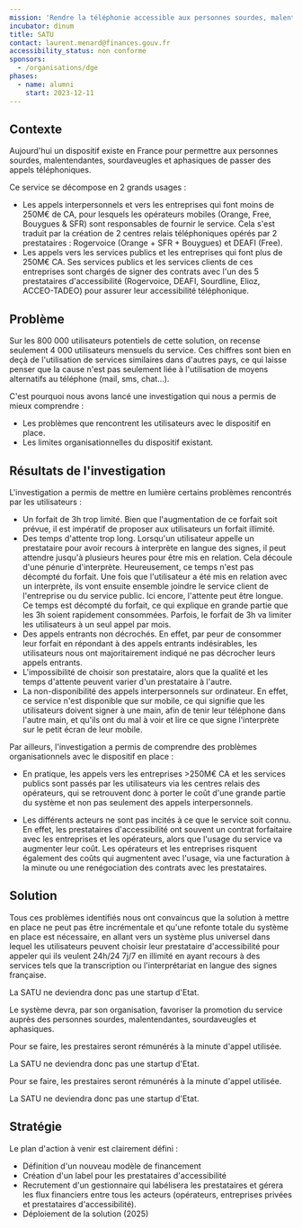 ```yaml
---
mission: 'Rendre la téléphonie accessible aux personnes sourdes, malentendantes, sourdaveugles et aphasiques. '
incubator: dinum
title: SATU
contact: laurent.menard@finances.gouv.fr
accessibility_status: non conforme
sponsors:
  - /organisations/dge
phases:
  - name: alumni
    start: 2023-12-11
---
```

## Contexte

Aujourd'hui un dispositif existe en France pour permettre aux personnes sourdes, malentendantes, sourdaveugles et aphasiques de passer des appels téléphoniques.

Ce service se décompose en 2 grands usages :
- Les appels interpersonnels et vers les entreprises qui font moins de 250M€ de CA, pour lesquels les opérateurs mobiles (Orange, Free, Bouygues & SFR) sont responsables de fournir le service. Cela s'est traduit par la création de 2 centres relais téléphoniques opérés par 2 prestataires : Rogervoice (Orange + SFR + Bouygues) et DEAFI (Free).
- Les appels vers les services publics et les entreprises qui font plus de 250M€ CA. Ses services publics et les services clients de ces entreprises sont chargés de signer des contrats avec l'un des 5 prestataires d'accessibilité (Rogervoice, DEAFI, Sourdline, Elioz, ACCEO-TADEO) pour assurer leur accessibilité téléphonique.
## Problème

Sur les 800 000 utilisateurs potentiels de cette solution, on recense seulement 4 000 utilisateurs mensuels du service. Ces chiffres sont bien en deçà de l'utilisation de services similaires dans d'autres pays, ce qui laisse penser que la cause n'est pas seulement liée à l'utilisation de moyens alternatifs au téléphone (mail, sms, chat...). 

C'est pourquoi nous avons lancé une investigation qui nous a permis de mieux comprendre :
- Les problèmes que rencontrent les utilisateurs avec le dispositif en place.
- Les limites organisationnelles du dispositif existant.

## Résultats de l'investigation

L'investigation a permis de mettre en lumière certains problèmes rencontrés par les utilisateurs : 

* Un forfait de 3h trop limité. Bien que l'augmentation de ce forfait soit prévue, il est impératif de proposer aux utilisateurs un forfait illimité.
* Des temps d'attente trop long. Lorsqu'un utilisateur appelle un prestataire pour avoir recours à interprète en langue des signes, il peut attendre jusqu'à plusieurs heures pour être mis en relation. Cela découle d'une pénurie d'interprète. Heureusement, ce temps n'est pas décompté du forfait. Une fois que l'utilisateur a été mis en relation avec un interprète, ils vont ensuite ensemble joindre le service client de l'entreprise ou du service public. Ici encore, l'attente peut être longue. Ce temps est décompté du forfait, ce qui explique en grande partie que les 3h soient rapidement consommées. Parfois, le forfait de 3h va limiter les utilisateurs à un seul appel par mois.
* Des appels entrants non décrochés. En effet, par peur de consommer leur forfait en répondant à des appels entrants indésirables, les utilisateurs nous ont majoritairement indiqué ne pas décrocher leurs appels entrants.
* L'impossibilité de choisir son prestataire, alors que la qualité et les temps d'attente peuvent varier d'un prestataire à l'autre.
* La non-disponibilité des appels interpersonnels sur ordinateur. En effet, ce service n'est disponible que sur mobile, ce qui signifie que les utilisateurs doivent signer à une main, afin de tenir leur téléphone dans l'autre main, et qu'ils ont du mal à voir et lire ce que signe l'interprète sur le petit écran de leur mobile.


Par ailleurs, l'investigation a permis de comprendre des problèmes organisationnels avec le dispositif en place :
- En pratique, les appels vers les entreprises >250M€ CA et les services publics sont passés par les utilisateurs via les centres relais des opérateurs, qui se retrouvent donc à porter le coût d'une grande partie du système et non pas seulement des appels interpersonnels.

- Les différents acteurs ne sont pas incités à ce que le service soit connu. En effet, les prestataires d'accessibilité ont souvent un contrat forfaitaire avec les entreprises et les opérateurs, alors que l'usage du service va augmenter leur coût. Les opérateurs et les entreprises risquent également des coûts qui augmentent avec l'usage, via une facturation à la minute ou une renégociation des contrats avec les prestataires. 

## Solution

Tous ces problèmes identifiés nous ont convaincus que la solution à mettre en place ne peut pas être incrémentale et qu'une refonte totale du système en place est nécessaire, en allant vers un système plus universel dans lequel les utilisateurs peuvent choisir leur prestataire d'accessibilité pour appeler qui ils veulent 24h/24 7j/7 en illimité en ayant recours à des services tels que la transcription ou l'interprétariat en langue des signes française.

La SATU ne deviendra donc pas une startup d'Etat.

Le système devra, par son organisation, favoriser la promotion du service auprès des personnes sourdes, malentendantes, sourdaveugles et aphasiques.

Pour se faire, les prestaires seront rémunérés à la minute d'appel utilisée.

La SATU ne deviendra donc pas une startup d'Etat.

Pour se faire, les prestaires seront rémunérés à la minute d'appel utilisée.

La SATU ne deviendra donc pas une startup d'Etat.

## Stratégie

Le plan d'action à venir est clairement défini : 

- Définition d'un nouveau modèle de financement
- Création d'un label pour les prestataires d'accessibilité
- Recrutement d'un gestionnaire qui labélisera les prestataires et gérera les flux financiers entre tous les acteurs (opérateurs, entreprises privées et prestataires d'accessibilité).
- Déploiement de la solution (2025)

